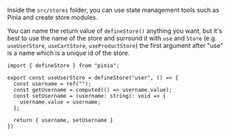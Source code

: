 Inside the `src/stores` folder, you can use state management tools such as Pinia and create store modules.

You can name the return value of `defineStore()` anything you want,
but it's best to use the name of the store and surround it with `use`
and `Store` (e.g. `useUserStore`, `useCartStore`, `useProductStore`)
the first argument after "use" is a name which is a unique id of the store.

```
import { defineStore } from "pinia";

export const useUserStore = defineStore("user", () => {
  const username = ref("");
  const getUsername = computed(() => username.value);
  const setUsername = (username: string): void => {
    username.value = username;
  };

  return { username, setUsername }
})
```

